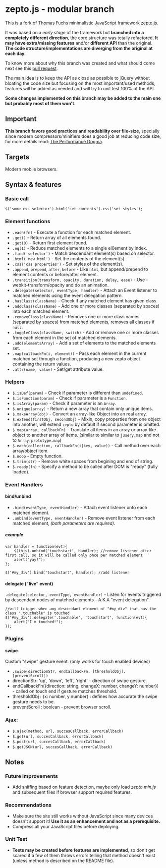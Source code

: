 # zepto.js - modular branch #

This is a fork of [Thomas Fuchs](http://mir.aculo.us/) minimalistic JavaScript framework [zepto.js](http://github.com/madrobby/zepto).

It was based on a *early stage* of the framework but **branched into a completely different direction**, the core structure was totally refactored. **It may have extra/missing features** and/or **different API** than the original. **The code structure/implementations are diverging from the original at each day.**

To know more about why this branch was created and what should come next see this [pull request](http://github.com/madrobby/zepto/pull/5).

The main idea is to keep the API as close as possible to jQuery without bloating the code size but focusing on the most important/used methods, features will be added as needed and will try to unit test 100% of the API.

**Some changes implemented on this branch may be added to the main one but probably most of them won't**.


## Important ##

**This branch favors good practices and readability over file-size**, specially since modern compressors/minifiers does a good job at reducing code size, for more details read: [The Performance Dogma](http://blog.millermedeiros.com/2010/10/the-performance-dogma/).


## Targets ##

Modern mobile browsers.


## Syntax & features ##

### Basic call ###
   
    $('some css selector').html('set contents').css('set styles');


### Element functions ###
  
 - `.each(fn)` - Execute a function for each matched element.
 - `.get()` - Return array of all elements found.
 - `.get(0)` - Return first element found.
 - `.eq(1)` - Reduce matched elements to a single el0ement by index.
 - `.find('selector')` - Match descendant element(s) based on selector.
 - `.html('new html')` - Set the contents of the element(s).
 - `.css('css properties')` - Set styles of the element(s).
 - `.append`, `prepend`, `after`, `before` - Like `html`, but append/prepend to element contents or before/after element.
 - `.transition(transform, opacity, duration, delay, ease)` - Use -webkit-transform/opacity and do an animation.
 - `.delegate(selector, eventType, handler)` - Attach an Event listener to matched elements using the event delegation pattern.
 - `.hasClass(className)` - Check if any matched element has given class.
 - `.addClass(className)` - Add one or more classes (separated by spaces) into each matched element.
 - `.removeClass(className)` - Removes one or more class names (separated by spaces) from matched elements, removes all classes if `null`.
 - `.toggleClass(className, switch)` - Add or remove one or more classes from each element in the set of matched elements.
 - `.add(elementsArray)` - Add a set of elements to the matched elements set.
 - `.map(callbackFn(i, element))` - Pass each element in the current matched set through a function, producing a new zepto object containing the return values.
 - `.attr(name, value)` - Set/get attribute value.

### Helpers ###
  
 - `$.isDef(param)` - Check if parameter is different than `undefined`.
 - `$.isFunction(param)` - Check if parameter is a `Function`.
 - `$.isArray(param)` - Check if parameter is an `Array`.
 - `$.unique(array)` - Return a new array that contain only unique items.
 - `$.makeArray(obj)` - Convert an array-like Object into an real array.
 - `$.extend(firstObj, secondObj)` - Mixin, copy properties from one object into another, will extend `zepto` by default if second parameter is omitted.
 - `$.map(array, callbackFn)` - Translate all items in an array or array-like object to another array of items. (similar to similar to `jQuery.map` and not to `Array.prototype.map`)
 - `$.each(collection, callbackFn(i|key, value))` - Call method over each array/object item.
 - `$.noop` - Empty function.
 - `$.trim(str)` - Remove white spaces from begining and end of string.
 - `$.ready(fn)` - Specify a method to be called after DOM is "ready" (fully loaded).

### Event Handlers ###

#### bind/unbind ####

 - `.bind(eventType, eventHandler)` - Attach event listener onto each matched element.
 - `.unbind(eventType, eventHandler)` - Remove event listener from each matched element, *(both parameters are required)*.

##### example #####

    var handler = function(evt){
        $(this).unbind('touchstart', handler); //remove listener after first call, so it will be called only once per matched element
        alert("yay!");
    };
	
    $('#my_div').bind('touchstart', handler); //add listener


#### delegate ("live" event) ####

`.delegate(selector, eventType, eventHandler)` - Listen for events triggered by descendant nodes of matched elements - A.K.A "event delegation".

    //will trigger when any descendant element of "#my_div" that has the class ".touchable" is touched
    $('#my_div').delegate('.touchable', 'touchstart', function(evt){
        alert("I'm touched!");
    });


### Plugins ###

#### swipe ####

Custom "swipe" gesture event. (only works for touch enabled devices)

 - `.swipe(directionStr, endCallbackFn, [thresholdObj], [preventScroll])`
  - directionStr: 'up', 'down', 'left', 'right' - direction of swipe gesture.
  - endCallbackFn({direction: string, changeX: number, changeY: number}) - called on touch end if gesture matches threshold.
  - thresholdObj : {x: number, y:number} : defines how accurate the swipe gesture needs to be.
  - preventScroll : boolean - prevent browser scroll.

### Ajax: ###

 - `$.ajax(method, url, succesCallback, errorCallback)`
 - `$.get(url, succesCallback, errorCallback)`
 - `$.post(url, succesCallback, errorCallback)`
 - `$.getJSON(url, succesCallback, errorCallback)`


## Notes ##

### Future improvements ###

 - Add sniffing based on feature detection, maybe only load *zepto.min.js* and subsequent files if browser support required features.

### Recommendations ###

 - Make sure the site still works without JavaScript since many devices doesn't support it! **Use it as an enhancement and not as a prerequisite.**
 - Compress all your JavaScript files before deploying.
 
### Unit Test ###

 - **Tests may be created before features are implemented**, so don't get scared if a few of them throws errors telling that method doesn't exist (unless method is described on the README file).
